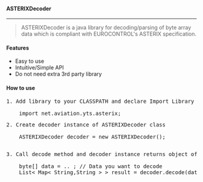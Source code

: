 #### ASTERIXDecoder
- - -
> ASTERIXDecoder is a java library for decoding/parsing of byte array data which is compliant with EUROCONTROL's ASTERIX specification.

#### Features
* Easy to use
* Intuitive/Simple API
* Do not need extra 3rd party library

 #### How to use
<pre>
1. Add library to your CLASSPATH and declare Import Library

    import net.aviation.yts.asterix;
</pre>

<pre>
2. Create decoder instance of ASTERIXDecoder class

    ASTERIXDecoder decoder = new ASTERIXDecoder();

</pre>

<pre>
3. Call decode method and decoder instance returns object of List< Map< String,String > > type.

    byte[] data = .. ; // Data you want to decode 
    List< Map< String,String > > result = decoder.decode(data);

</pre>
